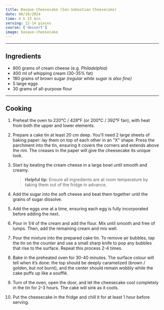 ```yaml
---
title: Basque Cheesecake (San-Sebastian Cheesecake)
date: 06/10/2024
time: 4 h 15 min
serving: 12-14 pieces
course: ['dessert']
image: basque-cheesecake
---
```


---

## Ingredients

- 800 grams of cream cheese (e.g. _Philadelphia_)
- 400 ml of whipping cream (30-35% fat)
- 180 grams of brown sugar _(regular white sugar is also fine)_
- 5 large eggs
- 30 grams of all-purpose flour

---

## Cooking

1. Preheat the oven to 220°C / 428°F (or 200°C / 392°F fan), with heat from both the upper and lower elements.

2. Prepare a cake tin at least 20 cm deep. You'll need 2 large sheets of baking paper: lay them on top of each other in an "X" shape. Press the parchment into the tin, ensuring it covers the corners and extends above the rim. The creases in the paper will give the cheesecake its unique look.

3. Start by beating the cream cheese in a large bowl until smooth and creamy.

   > **Helpful tip**: Ensure all ingredients are at room temperature by taking them out of the fridge in advance.

4. Add the sugar into the soft cheese and beat them together until the grains of sugar dissolve.

5. Add the eggs one at a time, ensuring each egg is fully incorporated before adding the next.

6. Pour in 1/4 of the cream and add the flour. Mix until smooth and free of lumps. Then, add the remaining cream and mix well.

7. Pour the mixture into the prepared cake tin. To remove air bubbles, tap the tin on the counter and use a small sharp knife to pop any bubbles that rise to the surface. Repeat this process 2-4 times.

8. Bake in the preheated oven for 30-40 minutes. The surface colour will tell when it’s done: the top should be deeply caramelized (brown / golden, but _not_ burnt), and the center should remain wobbly while the cake puffs up like a soufflé.

9. Turn of the oven, open the door, and let the cheesecake cool completely in the tin for 2-3 hours. The cake will sink as it cools.

10. Put the cheesecake in the fridge and chill it for at least 1 hour before serving.
